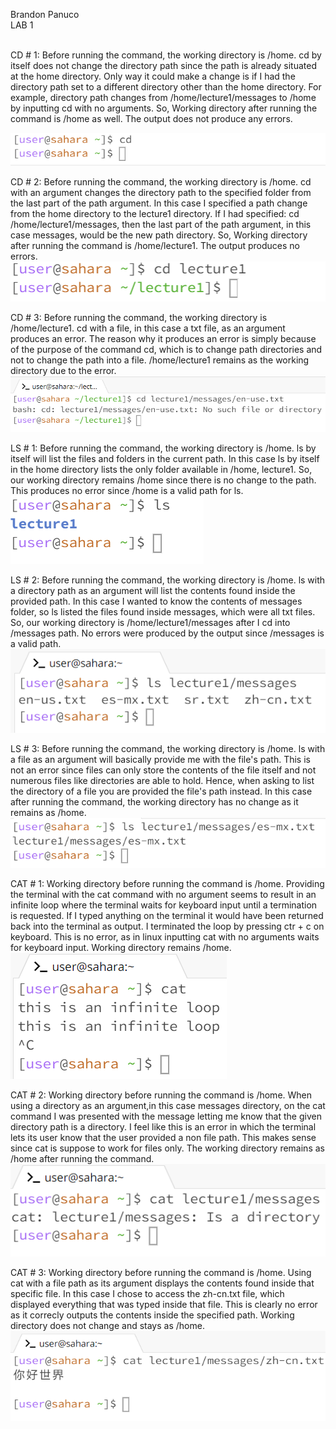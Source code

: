 Brandon Panuco <br>
LAB 1

<br>
CD # 1: 
Before running the command, the working directory is /home. cd by itself does not change the directory path since the path is already situated at the home directory. Only way it could make a change is if I had the directory path set to a different directory other than the home directory. For example, directory path changes from /home/lecture1/messages to /home by inputting cd with no arguments. So, Working directory after running the command is /home as well. The output does not produce any errors.

![Image](lab1_cd1.png)


CD # 2:
Before running the command, the working directory is /home. cd with an argument changes the directory path to the specified folder from the last part of the path argument. In this case I specified a path change from the home directory to the lecture1 directory. If I had specified: cd /home/lecture1/messages, then the last part of the path argument, in this case messages, would be the new path directory. So, Working directory after running the command is /home/lecture1. The output produces no errors.<br>
![Image](lab1_cd2.png)

CD # 3:
Before running the command, the working directory is /home/lecture1. cd with a file, in this case a txt file, as an argument produces an error. The reason why it produces an error is simply because of the purpose of the command cd, which is to change path directories and not to change the path into a file. /home/lecture1 remains as the working directory due to the error. <br>
![Image](lab1_cd3.png)


LS # 1:
Before running the command, the working directory is /home. ls by itself will list the files and folders in the current path. In this case ls by itself in the home directory lists the only folder available in /home, lecture1. So, our working directory remains /home since there is no change to the path. This produces no error since /home is a valid path for ls. <br>
![Image](lab1_ls1.png)


LS # 2:
Before running the command, the working directory is /home. ls with a directory path as an argument will list the contents found inside the provided path. In this case I wanted to know the contents of messages folder, so ls listed the files found inside messages, which were all txt files. So, our working directory is /home/lecture1/messages after I cd into /messages path. No errors were produced by the output since /messages is a valid path.  <br>
![Image](lab1_ls2.png)


LS # 3:
Before running the command, the working directory is /home. ls with a file as an argument will basically provide me with the file's path. This is not an error since files can only store the contents of the file itself and not numerous files like directories are able to hold. Hence, when asking to list the directory of a file you are provided the file's path instead. In this case after running the command, the working directory has no change as it remains as /home. <br>
![Image](lab1_ls3.png)


CAT # 1:
Working directory before running the command is /home. Providing the terminal with the cat command with no argument seems to result in an infinite loop where the terminal waits for keyboard input until a termination is requested. If I typed anything on the terminal it would have been returned back into the terminal as output. I terminated the loop by pressing ctr + c on keyboard. This is no error, as in linux inputting cat with no arguments waits for keyboard input. Working directory remains /home. <br>
![Image](lab1_cat1.png)


CAT # 2:
Working directory before running the command is /home. When using a directory as an argument,in this case messages directory, on the cat command I was presented with the message letting me know that the given directory path is a directory. I feel like this is an error in which the terminal lets its user know that the user provided a non file path. This makes sense since cat is suppose to work for files only. The working directory remains as /home after running the command. <br>
![Image](lab1_cat2.png)


CAT # 3:
Working directory before running the command is /home. Using cat with a file path as its argument displays the contents found inside that specific file. In this case I chose to access the zh-cn.txt file, which displayed everything that was typed inside that file. This is clearly no error as it correcly outputs the contents inside the specified path. Working directory does not change and stays as /home. <br>
![Image](lab1_cat3.png)

